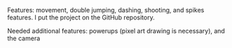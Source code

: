 Features: movement, double jumping, dashing, shooting, and spikes features. I put the project on the GitHub repository.

Needed additional features: powerups (pixel art drawing is necessary), and the camera

